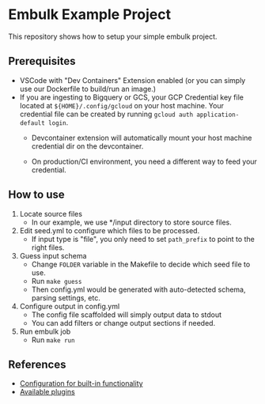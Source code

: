 # Embulk Example Project
This repository shows how to setup your simple embulk project.
## Prerequisites
- VSCode with "Dev Containers" Extension enabled
(or you can simply use our Dockerfile to build/run an image.)
- If you are ingesting to Bigquery or GCS, your GCP Credential key file located at `${HOME}/.config/gcloud` on your host machine. Your credential file can be created by  running `gcloud auth application-default login`.
    - Devcontainer extension will automatically mount your host machine credential dir on the devcontainer.

    - On production/CI environment, you need a different way to feed your credential.
   
## How to use
1. Locate source files  
    - In our example, we use */input directory to store source files.
2. Edit seed.yml to configure which files to be processed.  
    - If input type is "file",  you only need to set `path_prefix` to point to the right files.
3. Guess input schema  
    - Change `FOLDER` variable in the Makefile to decide which seed file to use.  
    - Run `make guess`  
    - Then config.yml would be generated with auto-detected schema, parsing settings, etc.   
4. Configure output in config.yml 
    - The config file scaffolded will simply output data to stdout
    - You can add filters or change output sections if needed.
5. Run embulk job
     - Run `make run`


## References
- [Configuration for built-in functionality](https://www.embulk.org/docs/built-in.html)
- [Available plugins](https://plugins.embulk.org/)